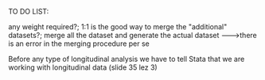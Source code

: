 TO DO LIST:

any weight required?;
1:1 is the good way to merge the "additional" datasets?; 
merge all the dataset and generate the actual dataset --->there is an error in the merging procedure per se


Before any type of longitudinal analysis we have to tell Stata that we are
working with longitudinal data (slide 35 lez 3)
